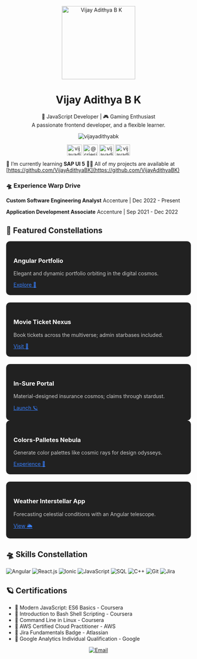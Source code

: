<div align="center">
  <img src="https://your-image-url.com/your-image.png" alt="Vijay Adithya B K" width="200px">
  <h1>Vijay Adithya B K</h1>
  <p>🚀 JavaScript Developer | 🎮 Gaming Enthusiast<br>
  A passionate frontend developer, and a flexible learner.</p>
</div>

<p align="center"> <img src="https://komarev.com/ghpvc/?username=vijayadithyabk&label=Profile%20views&color=0e75b6&style=flat" alt="vijayadithyabk" /> </p>
<p align="center">
  <a href="https://linkedin.com/in/vijayadithyabk" target="blank"><img align="center" src="https://raw.githubusercontent.com/rahuldkjain/github-profile-readme-generator/master/src/images/icons/Social/linked-in-alt.svg" alt="vijayadithyabk" height="30" width="40" /></a>
  <a href="https://medium.com/@criesin.90days" target="blank"><img align="center" src="https://raw.githubusercontent.com/rahuldkjain/github-profile-readme-generator/master/src/images/icons/Social/medium.svg" alt="@criesin.90days" height="30" width="40" /></a>
  <a href="https://www.hackerrank.com/vijayadithyabk" target="blank"><img align="center" src="https://raw.githubusercontent.com/rahuldkjain/github-profile-readme-generator/master/src/images/icons/Social/hackerrank.svg" alt="vijayadithyabk" height="30" width="40" /></a>
  <a href="https://www.leetcode.com/vijayadithyabk" target="blank"><img align="center" src="https://raw.githubusercontent.com/rahuldkjain/github-profile-readme-generator/master/src/images/icons/Social/leet-code.svg" alt="vijayadithyabk" height="30" width="40" /></a>
</p>


🌱 I’m currently learning **SAP UI 5**
👨‍💻 All of my projects are available at [https://github.com/VijayAdithyaBK](https://github.com/VijayAdithyaBK)

### 🛸 Experience Warp Drive

**Custom Software Engineering Analyst**
Accenture | Dec 2022 - Present

**Application Development Associate**
Accenture | Sep 2021 - Dec 2022

## 🌌 Featured Constellations

<div style="display: flex; flex-wrap: wrap; gap: 20px;">
  <div style="flex: 1; min-width: 300px; background-color: #212121; padding: 20px; border-radius: 10px;">
    <h3 style="color: #ffffff;">Angular Portfolio</h3>
    <p style="color: #cccccc;">Elegant and dynamic portfolio orbiting in the digital cosmos.</p>
    <a href="https://vijayadithyabk.github.io/AngularPortfolio/home" style="color: #3880FF;">Explore 🚀</a>
  </div>
  <div style="flex: 1; min-width: 300px; background-color: #212121; padding: 20px; border-radius: 10px;">
    <h3 style="color: #ffffff;">Movie Ticket Nexus</h3>
    <p style="color: #cccccc;">Book tickets across the multiverse; admin starbases included.</p>
    <a href="https://your-movie-ticket-website.com" style="color: #3880FF;">Visit 🌠</a>
  </div>
  <div style="flex: 1; min-width: 300px; background-color: #212121; padding: 20px; border-radius: 10px;">
    <h3 style="color: #ffffff;">In-Sure Portal</h3>
    <p style="color: #cccccc;">Material-designed insurance cosmos; claims through stardust.</p>
    <a href="https://vijayadithyabk.github.io/Insure/" style="color: #3880FF;">Launch 🪐</a>
  </div>
</div>

<div style="display: flex; flex-wrap: wrap; gap: 20px;">
  <div style="flex: 1; min-width: 300px; background-color: #212121; padding: 20px; border-radius: 10px;">
    <h3 style="color: #ffffff;">Colors-Palletes Nebula</h3>
    <p style="color: #cccccc;">Generate color palettes like cosmic rays for design odysseys.</p>
    <a href="https://vijayadithyabk.github.io/Colors-Palletes/" style="color: #3880FF;">Experience 💫</a>
  </div>
  <div style="flex: 1; min-width: 300px; background-color: #212121; padding: 20px; border-radius: 10px;">
    <h3 style="color: #ffffff;">Weather Interstellar App</h3>
    <p style="color: #cccccc;">Forecasting celestial conditions with an Angular telescope.</p>
    <a href="https://github.com/VijayAdithyaBK/WeatherApp" style="color: #3880FF;">View 🌦️</a>
  </div>
</div>

## 🛸 Skills Constellation

![Angular](https://img.shields.io/badge/-Angular-DD0031?style=for-the-badge&logo=angular&logoColor=white)
![React.js](https://img.shields.io/badge/-React.js-61DAFB?style=for-the-badge&logo=react&logoColor=white)
![Ionic](https://img.shields.io/badge/-Ionic-3880FF?style=for-the-badge&logo=ionic&logoColor=white)
![JavaScript](https://img.shields.io/badge/-JavaScript-F7DF1E?style=for-the-badge&logo=javascript&logoColor=black)
![SQL](https://img.shields.io/badge/-SQL-4479A1?style=for-the-badge&logo=postgresql&logoColor=white)
![C++](https://img.shields.io/badge/-C++-00599C?style=for-the-badge&logo=cplusplus&logoColor=white)
![Git](https://img.shields.io/badge/-Git-F05032?style=for-the-badge&logo=git&logoColor=white)
![Jira](https://img.shields.io/badge/-Jira-0052CC?style=for-the-badge&logo=jira&logoColor=white)

## 🪐 Certifications

- 🌟 Modern JavaScript: ES6 Basics - Coursera
- 🌟 Introduction to Bash Shell Scripting - Coursera
- 🌟 Command Line in Linux - Coursera
- 🌟 AWS Certified Cloud Practitioner - AWS
- 🌟 Jira Fundamentals Badge - Atlassian
- 🌟 Google Analytics Individual Qualification - Google

<div align="center">
  <a href="mailto:vijayadithyabk@gmail.com"><img src="https://img.shields.io/badge/Email-vijayadithyabk%40gmail.com-red?style=for-the-badge&logo=gmail" alt="Email"></a>
</div>
